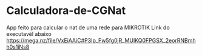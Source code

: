 # Calculadora-de-CGNat
App feito para calcular o nat de uma rede para MIKROTIK 
Link do executavél abaixo
https://mega.nz/file/VxEiAAiC#P3Ip_Fw5fg0jR_MUlKQ0FPGSX_2eorRNBmhh0s1iNs8
